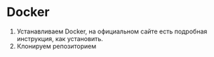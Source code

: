 # Docker
1.	Устанавливаем Docker, на официальном сайте есть подробная инструкция, как установить.
2.	Клонируем репозиторием
